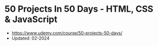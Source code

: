 # 50 Projects In 50 Days - HTML, CSS & JavaScript
- https://www.udemy.com/course/50-projects-50-days/
- Updated: 02-2024

